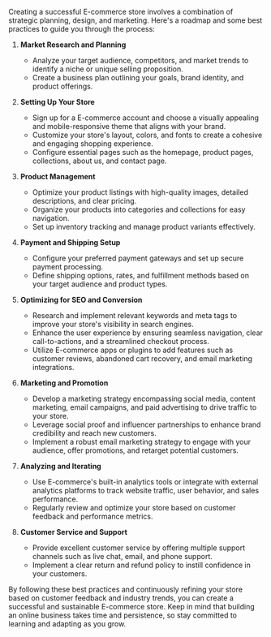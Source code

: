 Creating a successful E-commerce store involves a combination of strategic planning, design, and marketing. Here's a roadmap and some best practices to guide you through the process:

1. **Market Research and Planning**

    - Analyze your target audience, competitors, and market trends to identify a niche or unique selling proposition.
    - Create a business plan outlining your goals, brand identity, and product offerings.

2. **Setting Up Your Store**

    - Sign up for a E-commerce account and choose a visually appealing and mobile-responsive theme that aligns with your brand.
    - Customize your store's layout, colors, and fonts to create a cohesive and engaging shopping experience.
    - Configure essential pages such as the homepage, product pages, collections, about us, and contact page.

3. **Product Management**

    - Optimize your product listings with high-quality images, detailed descriptions, and clear pricing.
    - Organize your products into categories and collections for easy navigation.
    - Set up inventory tracking and manage product variants effectively.

4. **Payment and Shipping Setup**

    - Configure your preferred payment gateways and set up secure payment processing.
    - Define shipping options, rates, and fulfillment methods based on your target audience and product types.

5. **Optimizing for SEO and Conversion**

    - Research and implement relevant keywords and meta tags to improve your store's visibility in search engines.
    - Enhance the user experience by ensuring seamless navigation, clear call-to-actions, and a streamlined checkout process.
    - Utilize E-commerce apps or plugins to add features such as customer reviews, abandoned cart recovery, and email marketing integrations.

6. **Marketing and Promotion**

    - Develop a marketing strategy encompassing social media, content marketing, email campaigns, and paid advertising to drive traffic to your store.
    - Leverage social proof and influencer partnerships to enhance brand credibility and reach new customers.
    - Implement a robust email marketing strategy to engage with your audience, offer promotions, and retarget potential customers.

7. **Analyzing and Iterating**

    - Use E-commerce's built-in analytics tools or integrate with external analytics platforms to track website traffic, user behavior, and sales performance.
    - Regularly review and optimize your store based on customer feedback and performance metrics.

8. **Customer Service and Support**

    - Provide excellent customer service by offering multiple support channels such as live chat, email, and phone support.
    - Implement a clear return and refund policy to instill confidence in your customers.

By following these best practices and continuously refining your store based on customer feedback and industry trends, you can create a successful and sustainable E-commerce store. Keep in mind that building an online business takes time and persistence, so stay committed to learning and adapting as you grow.